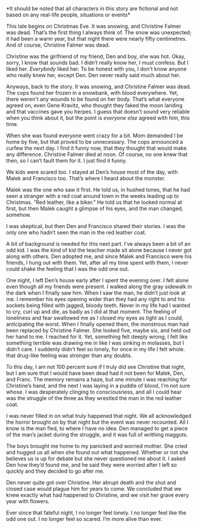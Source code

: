 

\*It should be noted that all characters in this story are fictional and 
not based on any real-life people, situations or events\*

This tale begins on Christmas Eve. It was snowing, and Christine Falmer
was dead. That’s the first thing I always think of. The snow was
unexpected; it had been a warm year, but that night there were nearly
fifty centimetres. And of course, Christine Falmer was dead.

Christine was the girlfriend of my friend, Den and boy, she was hot.
Okay, sorry, I know that sounds bad. I didn’t really know her, I must
confess. But I liked her. *Everybody* liked her. To be honest with you,
I don't know anyone who really knew her, except Den. Den never really
said much about her.

Anyways, back to the story. It was snowing, and Christine Falmer was
dead. The cops found her frozen in a snowbank, with blood everywhere.
Yet, there weren't any wounds to be found on her body. That’s what
everyone agreed on, even Gene Kravitz, who thought they faked the moon
landing and that vaccines gave you herpes. I guess that doesn’t sound
very reliable when you think about it, but the point is *everyone else*
agreed with him, this time.

When she was found everyone went crazy for a bit. Mom demanded I be home
by five, but that proved to be unnecessary. The cops announced a curfew
the next day. I find it funny now, that they thought that would make any
difference. Christine Falmer died at noon. Of course, no one knew that
then, so I can’t fault them for it. I just find it funny.

We kids were scared too. I stayed at Den’s house most of the day, with
Malek and Francisco too. That’s where I heard about the monster.

Malek was the one who saw it first. He told us, in hushed tones, that he
had seen a stranger with a red coat around town in the weeks leading up
to Christmas. “Red leather, like a biker.” He told us that he looked
normal at first, but then Malek caught a glimpse of his eyes, and the
man changed, somehow.

I was skeptical, but then Den and Francisco shared their stories. I was
the only one who hadn’t seen the man in the red leather coat.

A bit of background is needed for this next part. I’ve always been a bit
of an odd kid. I was the kind of kid the teacher made sit alone because
I never got along with others. Den adopted me, and since Malek and
Francisco were his friends, I hung out with them. Yet, after all my time
spent with them, I never could shake the feeling that I was the odd one
out.

One night, I left Den’s house early after I spent the evening over. I
felt alone even though all my friends were present. I walked along the
gray sidewalk in the dark when I finally saw him. When I saw the man, he
didn’t just look at me. I remember his eyes opening wider than they had
any right to and his sockets being filled with jagged, bloody teeth.
Never in my life had I wanted to cry, curl up and die, as badly as I did
at that moment. The feeling of loneliness and fear swallowed me as I
closed my eyes as tight as I could, anticipating the worst. When I
finally opened them, the monstrous man had been replaced by Christine
Falmer. She looked five, maybe six, and held out her hand to me. I
reached for it. Yet, something felt deeply wrong, I felt like something
terrible was drawing me in like I was sinking in molasses, but I didn’t
care. I suddenly didn’t feel so lonely, for once in my life I felt
whole. that drug-like feeling was stronger than any doubts.

To this day, I am not 100 percent sure if I truly did see Christine that
night, but I am sure that I would have been dead had it not been for
Malek, Den, and Franc. The memory remains a haze, but one minute I was
reaching for Christine’s hand, and the next I was laying in a puddle of
blood, I'm not sure whose. I was desperately clinging to consciousness,
and all I could hear was the struggle of the three as they wrestled the
man in the red leather coat.

I was never filled in on what truly happened that night. We all
acknowledged the horror brought on by that night but the event was never
recounted. All I know is the man fled, to where I have no idea. Den
managed to get a piece of the man’s jacket during the struggle, and it
was full of writhing maggots.

The boys brought me home to my panicked and worried mother. She cried
and hugged us all when she found out what happened. Whether or not she
believes us is up for debate but she never questioned me about it. I
asked Den how they’d found me, and he said they were worried after I
left so quickly and they decided to go after me.

Den never quite got over Christine. Her abrupt death and the shut and
closed case would plague him for years to come. We concluded that we
knew exactly what had happened to Christine, and we visit her grave
every year with flowers.

Ever since that fateful night, I no longer feel lonely. I no longer feel
like the odd one out. I no longer feel so scared. I’m more alive than
ever.

